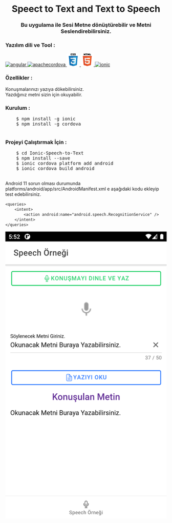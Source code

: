 <h1 align="center">Speect to Text and Text to Speech</h1>
<h3 align="center">Bu uygulama ile Sesi Metne dönüştürebilir ve Metni Seslendirebilirsiniz.</h3>

<h3 align="left">Yazılım dili ve Tool :</h3>
<p align="left"> <a href="https://angular.io" target="_blank" rel="noreferrer"> <img src="https://angular.io/assets/images/logos/angular/angular.svg" alt="angular" width="40" height="40"/> </a> <a href="https://cordova.apache.org/" target="_blank" rel="noreferrer"> <img src="https://www.vectorlogo.zone/logos/apache_cordova/apache_cordova-icon.svg" alt="apachecordova" width="40" height="40"/> </a> <a href="https://www.w3schools.com/css/" target="_blank" rel="noreferrer"> <img src="https://raw.githubusercontent.com/devicons/devicon/master/icons/css3/css3-original-wordmark.svg" alt="css3" width="40" height="40"/> </a> <a href="https://www.w3.org/html/" target="_blank" rel="noreferrer"> <img src="https://raw.githubusercontent.com/devicons/devicon/master/icons/html5/html5-original-wordmark.svg" alt="html5" width="40" height="40"/> </a> <a href="https://ionicframework.com" target="_blank" rel="noreferrer"> <img src="https://upload.wikimedia.org/wikipedia/commons/d/d1/Ionic_Logo.svg" alt="ionic" width="40" height="40"/> </a> </p>

<h3 align="left">Özellikler :</h3>
Konuşmalarınızı yazıya dökebilirsiniz.
<br>
Yazdığınız metni sizin için okuyabilir.

<h3 align="left">Kurulum :</h3>

<div class="highlight highlight-source-shell notranslate position-relative overflow-auto" dir="auto">
  <pre>
    $ npm install -g ionic
    $ npm install -g cordova
  </pre>
</div>

<h3 align="left">Projeyi Çalıştırmak İçin :</h3>

<div class="highlight highlight-source-shell notranslate position-relative overflow-auto" dir="auto">
  <pre>
    $ cd Ionic-Speech-to-Text
    $ npm install --save
    $ ionic cordova platform add android
    $ ionic cordova build android
  </pre>
</div>

Android 11 sorun olması durumunda
platforms/android/app/src/AndroidManifest.xml e aşağıdaki kodu ekleyip test edebilirsiniz.

    <queries>
        <intent>
            <action android:name="android.speech.RecognitionService" />
        </intent>
    </queries>

<p dir="auto">
  <a target="_blank" rel="noopener noreferrer" href="https://github.com/rstmrst/Ionic-Speech-to-Text/blob/main/Screenshot_1682661177.png?raw=true">
    <img src="https://github.com/rstmrst/Ionic-Speech-to-Text/blob/main/Screenshot_1682661177.png?raw=true" alt="Speech To Text" style="max-width: 100%; width: 512px;
    margin: 0 auto;
    position: relative;
    display: flex;">
  </a>
</p>
